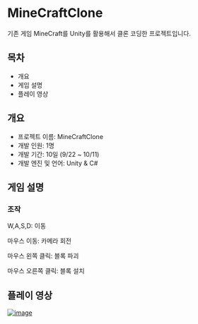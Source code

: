# MineCraftClone
기존 게임 MineCraft를 Unity를 활용해서 클론 코딩한 프로젝트입니다.

## 목차
- 개요
- 게임 설명
- 플레이 영상

## 개요
- 프로젝트 이름: MineCraftClone
- 개발 인원: 1명
- 개발 기간: 10일 (9/22 ~ 10/11)
- 개발 엔진 및 언어: Unity & C#

## 게임 설명
### 조작
W,A,S,D: 이동

마우스 이동: 카메라 회전

마우스 왼쪽 클릭: 블록 파괴

마우스 오른쪽 클릭: 블록 설치

## 플레이 영상
[![image](https://github.com/sioem/MineCraftClone/assets/92648650/f2867eca-26e9-48fe-a9c1-365f9f9f4204)](https://youtu.be/1b_ONOyd014)



  
